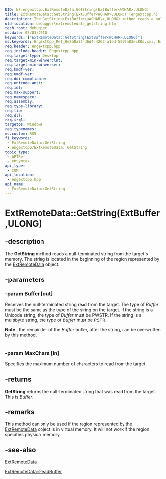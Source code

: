```yaml
---
UID: NF:engextcpp.ExtRemoteData.GetString(ExtBuffer<WCHAR>,ULONG)
title: ExtRemoteData::GetString(ExtBuffer<WCHAR>,ULONG) (engextcpp.h)
description: The GetString(ExtBuffer\<WCHAR\>,ULONG) method reads a null-terminated string from the target's memory.
old-location: debugger\extremotedata_getstring.htm
tech.root: debugger
ms.date: 05/03/2018
keywords: ["ExtRemoteData::GetString(ExtBuffer<WCHAR>,ULONG)"]
ms.keywords: EngExtCpp_Ref_0e8b8a7f-d6d4-4262-a1ed-5829a83ec80d.xml, ExtRemoteData class [Windows Debugging],GetString method, ExtRemoteData.GetString, ExtRemoteData.GetString(ExtBuffer<WCHAR>,ULONG), ExtRemoteData::GetString, ExtRemoteData::GetString(ExtBuffer<WCHAR>,ULONG), GetString, GetString method [Windows Debugging], GetString method [Windows Debugging],ExtRemoteData class, debugger.extremotedata_getstring
req.header: engextcpp.hpp
req.include-header: Engextcpp.hpp
req.target-type: Desktop
req.target-min-winverclnt: 
req.target-min-winversvr: 
req.kmdf-ver: 
req.umdf-ver: 
req.ddi-compliance: 
req.unicode-ansi: 
req.idl: 
req.max-support: 
req.namespace: 
req.assembly: 
req.type-library: 
req.lib: 
req.dll: 
req.irql: 
targetos: Windows
req.typenames: 
ms.custom: RS5
f1_keywords:
 - ExtRemoteData::GetString
 - engextcpp/ExtRemoteData::GetString
topic_type:
 - APIRef
 - kbSyntax
api_type:
 - COM
api_location:
 - engextcpp.hpp
api_name:
 - ExtRemoteData::GetString
---
```


# ExtRemoteData::GetString(ExtBuffer<WCHAR>,ULONG)


## -description

The <b>GetString</b> method reads a null-terminated string from the target's memory.  The string is located in the beginning of the region represented by the <a href="/windows-hardware/drivers/ddi/engextcpp/nf-engextcpp-extremotedata-extremotedata(pcstr_ulong64_ulong)">ExtRemoteData</a> object.

## -parameters

### -param Buffer [out]


Receives the null-terminated string read from the target.  The type of <i>Buffer</i> must be the same as the type of the string on the target.  If the string is a Unicode string, the type of <i>Buffer</i> must be PWSTR.  If the string is a multibyte string, the type of <i>Buffer</i> must be PSTR.

<div class="alert"><b>Note</b>   the remainder of the <i>Buffer</i> buffer, after the string, can be overwritten by this method.</div>
<div> </div>

### -param MaxChars [in]

Specifies the maximum number of characters to read from the target.

## -returns

<b>GetString</b> returns the null-terminated string that was read from the target.  This is <i>Buffer</i>.

## -remarks

This method can only be used if the region represented by the <a href="/windows-hardware/drivers/ddi/engextcpp/nf-engextcpp-extremotedata-extremotedata(pcstr_ulong64_ulong)">ExtRemoteData</a> object is in virtual memory.  It will not work if the region specifies physical memory.

## -see-also

<a href="/windows-hardware/drivers/ddi/engextcpp/nf-engextcpp-extremotedata-extremotedata(pcstr_ulong64_ulong)">ExtRemoteData</a>



<a href="/windows-hardware/drivers/ddi/engextcpp/nf-engextcpp-extremotedata-readbuffer">ExtRemoteData::ReadBuffer</a>


